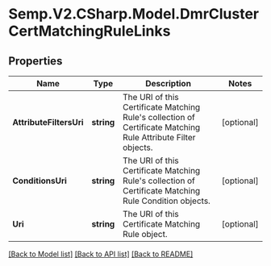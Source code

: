 # Semp.V2.CSharp.Model.DmrClusterCertMatchingRuleLinks
## Properties

Name | Type | Description | Notes
------------ | ------------- | ------------- | -------------
**AttributeFiltersUri** | **string** | The URI of this Certificate Matching Rule&#x27;s collection of Certificate Matching Rule Attribute Filter objects. | [optional] 
**ConditionsUri** | **string** | The URI of this Certificate Matching Rule&#x27;s collection of Certificate Matching Rule Condition objects. | [optional] 
**Uri** | **string** | The URI of this Certificate Matching Rule object. | [optional] 

[[Back to Model list]](../README.md#documentation-for-models) [[Back to API list]](../README.md#documentation-for-api-endpoints) [[Back to README]](../README.md)

